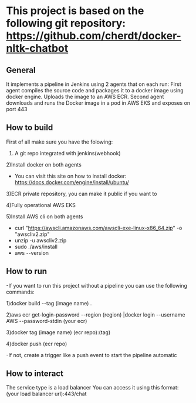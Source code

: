 This project is based on the following git repository:
https://github.com/cherdt/docker-nltk-chatbot
==========================

General
------------

It implements a pipeline in Jenkins using 2 agents that on each run:
First agent compiles the source code and packages it to a docker image using docker engine.
Uploads the image to an AWS ECR.
Second agent downloads and runs the Docker image in a pod in AWS EKS and exposes on port 443

How to build
------------

First of all make sure you have the folowing:
1) A git repo integrated with jenkins(webhook)

2)Install docker on both agents
- You can visit this site on how to install docker: https://docs.docker.com/engine/install/ubuntu/

3)ECR private repository, you can make it public if you want to

4)Fully operational AWS EKS

5)Install AWS cli on both agents
- curl "https://awscli.amazonaws.com/awscli-exe-linux-x86_64.zip" -o "awscliv2.zip"
- unzip -u awscliv2.zip
- sudo ./aws/install
- aws --version

How to run
------------

-If you want to run this project without a pipeline you can use the following commands:

1)docker build --tag (image name) .

2)aws ecr get-login-password --region (region) |docker login --username AWS --password-stdin (your ecr)

3)docker tag (image name) (ecr repo):(tag)

4)docker push (ecr repo)

-If not, create a trigger like a push event to start the pipeline automatic


How to interact
------------
The service type is a load balancer
You can access it using this format:
(your load balancer url):443/chat

